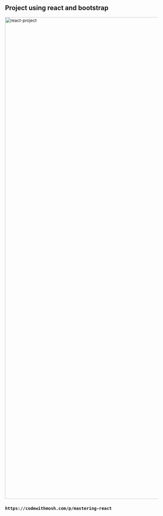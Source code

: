 ## Project using react and bootstrap

<img width="1585" alt="react-project" src="https://user-images.githubusercontent.com/81569328/179428707-ed01cf83-1862-43e7-a0b1-658abad76d90.png">

### `https://codewithmosh.com/p/mastering-react`

